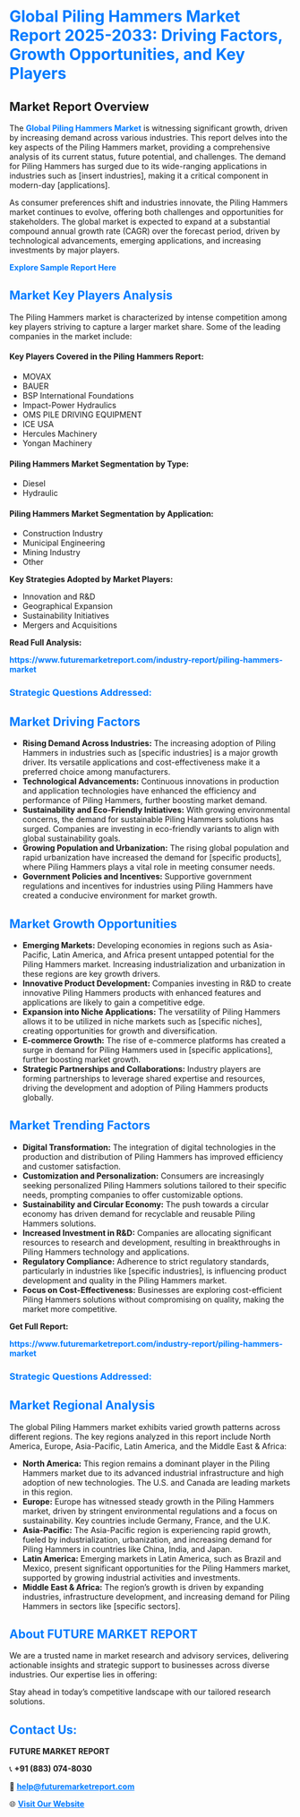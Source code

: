 <h1 style="color: #007BFF;">Global Piling Hammers Market Report 2025-2033: Driving Factors, Growth Opportunities, and Key Players</h1>

<section id="overview">
<h2>Market Report Overview</h2>
<p>The <a href="https://www.futuremarketreport.com/industry-report/piling-hammers-market" style="color: #007BFF; text-decoration: none;"><strong>Global Piling Hammers Market</strong></a> is witnessing significant growth, driven by increasing demand across various industries. This report delves into the key aspects of the Piling Hammers market, providing a comprehensive analysis of its current status, future potential, and challenges. The demand for Piling Hammers has surged due to its wide-ranging applications in industries such as [insert industries], making it a critical component in modern-day [applications].</p>
<p>As consumer preferences shift and industries innovate, the Piling Hammers market continues to evolve, offering both challenges and opportunities for stakeholders. The global market is expected to expand at a substantial compound annual growth rate (CAGR) over the forecast period, driven by technological advancements, emerging applications, and increasing investments by major players.</p>
</section>

<section id="overview">
<p><a href="https://www.futuremarketreport.com/request-sample/reportId=62402" style="color: #007BFF; text-decoration: none;"><strong>Explore Sample Report Here</strong></a></p>
</section>

<section id="key-players">
<h2 style="color: #007BFF;">Market Key Players Analysis</h2>
<p>The Piling Hammers market is characterized by intense competition among key players striving to capture a larger market share. Some of the leading companies in the market include:</p>
<h4>Key Players Covered in the Piling Hammers Report:</h4>
<ul><li>MOVAX</li><li>BAUER</li><li>BSP International Foundations</li><li>Impact-Power Hydraulics</li><li>OMS PILE DRIVING EQUIPMENT</li><li>ICE USA</li><li>Hercules Machinery</li><li>Yongan Machinery</li></ul>
<h4>Piling Hammers Market Segmentation by Type:</h4>
<ul><li>Diesel</li><li>Hydraulic</li></ul>

<h4>Piling Hammers Market Segmentation by Application:</h4>
<ul><li>Construction Industry</li><li>Municipal Engineering</li><li>Mining Industry</li><li>Other</li></ul>
<p><strong>Key Strategies Adopted by Market Players:</strong></p>
<ul>
<li>Innovation and R&D</li>
<li>Geographical Expansion</li>
<li>Sustainability Initiatives</li>
<li>Mergers and Acquisitions</li>
</ul>
</section>

<section>
<p><strong>Read Full Analysis: </strong></p><a href="https://www.futuremarketreport.com/industry-report/piling-hammers-market" style="color: #007BFF; text-decoration: none;"><strong>https://www.futuremarketreport.com/industry-report/piling-hammers-market</strong></a>
<h3 style="color: #007BFF;">Strategic Questions Addressed:</h3>
</section>

<section id="driving-factors">
<h2 style="color: #007BFF;">Market Driving Factors</h2>
<ul>
<li><strong>Rising Demand Across Industries:</strong> The increasing adoption of Piling Hammers in industries such as [specific industries] is a major growth driver. Its versatile applications and cost-effectiveness make it a preferred choice among manufacturers.</li>
<li><strong>Technological Advancements:</strong> Continuous innovations in production and application technologies have enhanced the efficiency and performance of Piling Hammers, further boosting market demand.</li>
<li><strong>Sustainability and Eco-Friendly Initiatives:</strong> With growing environmental concerns, the demand for sustainable Piling Hammers solutions has surged. Companies are investing in eco-friendly variants to align with global sustainability goals.</li>
<li><strong>Growing Population and Urbanization:</strong> The rising global population and rapid urbanization have increased the demand for [specific products], where Piling Hammers plays a vital role in meeting consumer needs.</li>
<li><strong>Government Policies and Incentives:</strong> Supportive government regulations and incentives for industries using Piling Hammers have created a conducive environment for market growth.</li>
</ul>
</section>

<section id="growth-opportunities">
<h2 style="color: #007BFF;">Market Growth Opportunities</h2>
<ul>
<li><strong>Emerging Markets:</strong> Developing economies in regions such as Asia-Pacific, Latin America, and Africa present untapped potential for the Piling Hammers market. Increasing industrialization and urbanization in these regions are key growth drivers.</li>
<li><strong>Innovative Product Development:</strong> Companies investing in R&D to create innovative Piling Hammers products with enhanced features and applications are likely to gain a competitive edge.</li>
<li><strong>Expansion into Niche Applications:</strong> The versatility of Piling Hammers allows it to be utilized in niche markets such as [specific niches], creating opportunities for growth and diversification.</li>
<li><strong>E-commerce Growth:</strong> The rise of e-commerce platforms has created a surge in demand for Piling Hammers used in [specific applications], further boosting market growth.</li>
<li><strong>Strategic Partnerships and Collaborations:</strong> Industry players are forming partnerships to leverage shared expertise and resources, driving the development and adoption of Piling Hammers products globally.</li>
</ul>
</section>

<section id="trending-factors">
<h2 style="color: #007BFF;">Market Trending Factors</h2>
<ul>
<li><strong>Digital Transformation:</strong> The integration of digital technologies in the production and distribution of Piling Hammers has improved efficiency and customer satisfaction.</li>
<li><strong>Customization and Personalization:</strong> Consumers are increasingly seeking personalized Piling Hammers solutions tailored to their specific needs, prompting companies to offer customizable options.</li>
<li><strong>Sustainability and Circular Economy:</strong> The push towards a circular economy has driven demand for recyclable and reusable Piling Hammers solutions.</li>
<li><strong>Increased Investment in R&D:</strong> Companies are allocating significant resources to research and development, resulting in breakthroughs in Piling Hammers technology and applications.</li>
<li><strong>Regulatory Compliance:</strong> Adherence to strict regulatory standards, particularly in industries like [specific industries], is influencing product development and quality in the Piling Hammers market.</li>
<li><strong>Focus on Cost-Effectiveness:</strong> Businesses are exploring cost-efficient Piling Hammers solutions without compromising on quality, making the market more competitive.</li>
</ul>
</section>

<section>
<p><strong>Get Full Report: </strong></p><a href="https://www.futuremarketreport.com/industry-report/piling-hammers-market" style="color: #007BFF; text-decoration: none;"><strong>https://www.futuremarketreport.com/industry-report/piling-hammers-market</strong></a>
<h3 style="color: #007BFF;">Strategic Questions Addressed:</h3>
</section>


<section id="regional-analysis">
<h2 style="color: #007BFF;">Market Regional Analysis</h2>
<p>The global Piling Hammers market exhibits varied growth patterns across different regions. The key regions analyzed in this report include North America, Europe, Asia-Pacific, Latin America, and the Middle East & Africa:</p>
<ul>
<li><strong>North America:</strong> This region remains a dominant player in the Piling Hammers market due to its advanced industrial infrastructure and high adoption of new technologies. The U.S. and Canada are leading markets in this region.</li>
<li><strong>Europe:</strong> Europe has witnessed steady growth in the Piling Hammers market, driven by stringent environmental regulations and a focus on sustainability. Key countries include Germany, France, and the U.K.</li>
<li><strong>Asia-Pacific:</strong> The Asia-Pacific region is experiencing rapid growth, fueled by industrialization, urbanization, and increasing demand for Piling Hammers in countries like China, India, and Japan.</li>
<li><strong>Latin America:</strong> Emerging markets in Latin America, such as Brazil and Mexico, present significant opportunities for the Piling Hammers market, supported by growing industrial activities and investments.</li>
<li><strong>Middle East & Africa:</strong> The region’s growth is driven by expanding industries, infrastructure development, and increasing demand for Piling Hammers in sectors like [specific sectors].</li>
</ul>
</section>

<footer>
<h2 style="color: #007BFF;">About FUTURE MARKET REPORT</h2>
<p>We are a trusted name in market research and advisory services, delivering actionable insights and strategic support to businesses across diverse industries. Our expertise lies in offering:</p>

<p>Stay ahead in today’s competitive landscape with our tailored research solutions.</p>

<h2 style="color: #007BFF;">Contact Us:</h2>
<p><strong>FUTURE MARKET REPORT</strong></p>
<p>📞 <strong>+91 (883) 074-8030</strong></p>
<p>📧 <strong><a href="mailto:help@futuremarketreport.com" style="color: #007BFF;">help@futuremarketreport.com</a></strong></p>
<p>🌐 <strong><a href="https://www.futuremarketreport.com/" style="color: #007BFF;">Visit Our Website</a></strong></p>
</footer>